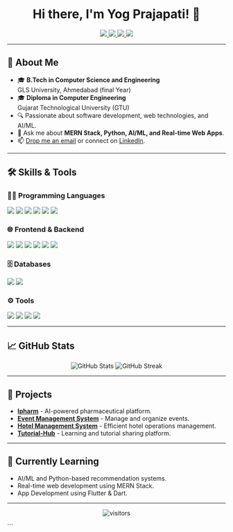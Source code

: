 <h1 align="center">Hi there, I'm Yog Prajapati! 👋</h1>
<p align="center">
  <a href="https://www.linkedin.com/in/yogprajapati">
    <img src="https://img.shields.io/badge/-LinkedIn-0077B5?style=flat-square&logo=Linkedin&logoColor=white" />
  </a>
  <a href="https://github.com/YogPrajapati">
    <img src="https://img.shields.io/badge/-GitHub-333?style=flat-square&logo=github&logoColor=white" />
  </a>
  <a href="mailto:yogprajapati08@gmail.com">
    <img src="https://img.shields.io/badge/Email-D14836?style=flat-square&logo=gmail&logoColor=white" />
  </a>
    <a href="https://yog.zentor.site">
    <img src="https://img.shields.io/badge/Website-4285F4?style=flat-square&logo=Google-Chrome&logoColor=white" />
  </a>
</p>

---

## 🚀 About Me
- 🎓 **B.Tech in Computer Science and Engineering**  
  GLS University, Ahmedabad (final Year)
- 🎓 **Diploma in Computer Engineering**  
  Gujarat Technological University (GTU)
- 🔍 Passionate about software development, web technologies, and AI/ML.
- 💬 Ask me about **MERN Stack, Python, AI/ML, and Real-time Web Apps**.
- 📫 [Drop me an email](mailto:yogprajapati08@gmail.com) or connect on [LinkedIn](https://www.linkedin.com/in/yogprajapati).

---

## 🛠️ Skills & Tools
### 👨‍💻 Programming Languages
<p>
  <img src="https://img.shields.io/badge/C%20-%2300599C.svg?style=flat-square&logo=c&logoColor=white" />
  <img src="https://img.shields.io/badge/C++%20-%2300599C.svg?style=flat-square&logo=c%2B%2B&logoColor=white" />
  <img src="https://img.shields.io/badge/Java-%23ED8B00.svg?style=flat-square&logo=openjdk&logoColor=white" />
  <img src="https://img.shields.io/badge/PHP-%23777BB4.svg?style=flat-square&logo=php&logoColor=white" />
  <img src="https://img.shields.io/badge/Python-%2314354C.svg?style=flat-square&logo=python&logoColor=white" />
  <img src="https://img.shields.io/badge/JavaScript-%23F7DF1E.svg?style=flat-square&logo=javascript&logoColor=black" />
</p>

### 🌐 Frontend & Backend
<p>
  <img src="https://img.shields.io/badge/HTML5-%23E34F26.svg?style=flat-square&logo=html5&logoColor=white" />
  <img src="https://img.shields.io/badge/CSS3-%231572B6.svg?style=flat-square&logo=css3&logoColor=white" />
  <img src="https://img.shields.io/badge/React-%2361DAFB.svg?style=flat-square&logo=react&logoColor=white" />
  <img src="https://img.shields.io/badge/Node.js-%2343853D.svg?style=flat-square&logo=node.js&logoColor=white" />
  <img src="https://img.shields.io/badge/Express.js-%23000000.svg?style=flat-square&logo=express&logoColor=white" />
  <img src="https://img.shields.io/badge/Django-%23092E20.svg?style=flat-square&logo=django&logoColor=white" />
</p>

### 🗄️ Databases
<p>
  <img src="https://img.shields.io/badge/MySQL-%2300f.svg?style=flat-square&logo=mysql&logoColor=white" />
  <img src="https://img.shields.io/badge/MongoDB-%2347A248.svg?style=flat-square&logo=mongodb&logoColor=white" />
</p>

### ⚙️ Tools
<p>
  <img src="https://img.shields.io/badge/VS%20Code-%23007ACC.svg?style=flat-square&logo=visual-studio-code&logoColor=white" />
  <img src="https://img.shields.io/badge/Replit-%23F26207.svg?style=flat-square&logo=replit&logoColor=white" />
  <img src="https://img.shields.io/badge/Git-%23F05032.svg?style=flat-square&logo=git&logoColor=white" />
  <img src="https://img.shields.io/badge/GitHub-%23121011.svg?style=flat-square&logo=github&logoColor=white" />
</p>

---

## 📈 GitHub Stats
<p align="center">
  <img src="https://github-readme-stats.vercel.app/api?username=YogPrajapati&show_icons=true&theme=radical" alt="GitHub Stats" />
  <img src="https://github-readme-streak-stats.herokuapp.com?user=YogPrajapati&theme=radical&date_format=M%20j%5B%2C%20Y%5D" alt="GitHub Streak" />
</p>

---

## 🚀 Projects
- **[Ipharm](https://github.com/yogprajapati/ipharm---Ecommerce-Pharmacy-Platform)** - AI-powered pharmaceutical platform.
- **[Event Management System](https://github.com/yogprajapati/EventManagementSystem)** - Manage and organize events.
- **[Hotel Management System](https://github.com/yogprajapati/HotelManagementSystem)** - Efficient hotel operations management.
- **[Tutorial-Hub](https://github.com/yogprajapati/Tutorial-Hub)** - Learning and tutorial sharing platform.

---

## 🌱 Currently Learning
- AI/ML and Python-based recommendation systems.
- Real-time web development using MERN Stack.
- App Development using Flutter & Dart.

---

<p align="center">
  <img src="https://visitor-badge.laobi.icu/badge?page_id=yogprajapati" alt="visitors" />
</p>
```

